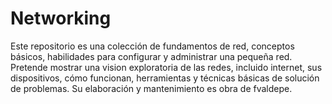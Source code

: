 # Networking
Este repositorio es una colección de fundamentos de red, conceptos básicos, habilidades para configurar y administrar una pequeña red. Pretende mostrar una vision exploratoria de las redes, incluido internet, sus dispositivos, cómo funcionan, herramientas y técnicas básicas de solución de problemas. Su elaboración y mantenimiento es obra de fvaldepe.
